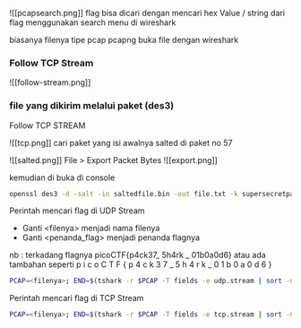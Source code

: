 ![[pcapsearch.png]]
flag bisa dicari dengan mencari hex Value / string dari flag menggunakan search menu di wireshark

biasanya filenya tipe pcap pcapng
buka file dengan wireshark

### Follow TCP Stream

![[follow-stream.png]]

### file yang dikirim melalui paket (des3)

Follow TCP STREAM

![[tcp.png]]
cari paket yang isi awalnya salted di paket no 57

![[salted.png]]
File > Export Packet Bytes
![[export.png]]

kemudian di buka di console 

```bash
openssl des3 -d -salt -in saltedfile.bin -out file.txt -k supersecretpassword123
```


Perintah mencari flag di UDP Stream

- Ganti \<filenya\> menjadi nama filenya
- Ganti \<penanda_flag\> menjadi penanda flagnya

nb : terkadang flagnya picoCTF{p4ck37_ 5h4rk _ 01b0a0d6} 
atau ada tambahan seperti p i c o C T F { p 4 c k 3 7 _ 5 h 4 r k _ 0 1 b 0 a 0 d 6 } 

```bash
PCAP=<filenya>; END=$(tshark -r $PCAP -T fields -e udp.stream | sort -n | tail -1); for ((i=0;i<=END;i++)); do tshark -r $PCAP -Y "udp.stream eq $i" -T fields -e data.text -o data.show_as_text:TRUE 2>/dev/null | tr -d '\n' | grep -i "penanda_flag"; if [ $? -eq 0 ]; then echo "(Stream #$i)"; fi; done
```

Perintah mencari flag di TCP Stream

```bash
PCAP=<filenya>; END=$(tshark -r $PCAP -T fields -e tcp.stream | sort -n | tail -1); for ((i=0;i<=END;i++)); do tshark -r $PCAP -Y "tcp.stream eq $i" -T fields -e data.text -o data.show_as_text:TRUE 2>/dev/null | tr -d '\n' | grep -i "<penanda_flag>"; if [ $? -eq 0 ]; then echo "(Stream #$i)"; fi; done
```


